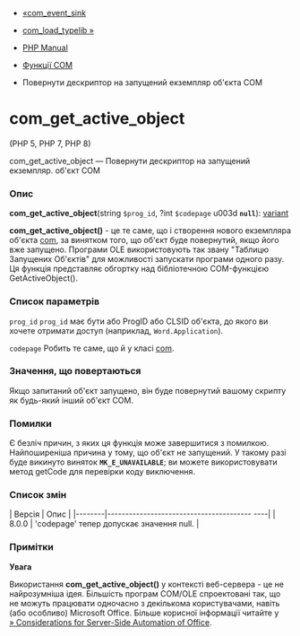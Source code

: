 - [«com_event_sink](function.com-event-sink.md)
- [com_load_typelib »](function.com-load-typelib.md)

- [PHP Manual](index.md)
- [Функції COM](ref.com.md)
- Повернути дескриптор на запущений екземпляр об'єкта COM

# com_get_active_object

(PHP 5, PHP 7, PHP 8)

com_get_active_object — Повернути дескриптор на запущений екземпляр.
об'єкт COM

### Опис

**com_get_active_object**(string `$prog_id`, ?int `$codepage` u003d
**`null`**): [variant](class.variant.md)

**com_get_active_object()** - це те саме, що і створення нового
екземпляра об'єкта [com](class.com.md), за винятком того, що
об'єкт буде повернутий, якщо його вже запущено. Програми OLE використовують
так звану "Таблицю Запущених Об'єктів" для можливості запускати
програми одного разу. Ця функція представляє обгортку над бібліотечною
COM-функцією GetActiveObject().

### Список параметрів

`prog_id`
`prog_id` має бути або ProgID або CLSID об'єкта, до якого ви хочете
отримати доступ (наприклад, `Word.Application`).

`codepage`
Робить те саме, що й у класі [com](class.com.md).

### Значення, що повертаються

Якщо запитаний об'єкт запущено, він буде повернутий вашому скрипту
як будь-який інший об'єкт COM.

### Помилки

Є безліч причин, з яких ця функція може завершитися з
помилкою. Найпоширеніша причина у тому, що об'єкт не запущений.
У такому разі буде викинуто виняток **`MK_E_UNAVAILABLE`**; ви
можете використовувати метод getCode для перевірки коду виключення.

### Список змін

| Версія | Опис |
|--------|---------------------------------------- ----|
| 8.0.0 | 'codepage' тепер допускає значення null. |

### Примітки

**Увага**

Використання **com_get_active_object()** у контексті веб-сервера - це
не найрозумніша ідея. Більшість програм COM/OLE спроектовані так,
що не можуть працювати одночасно з декількома користувачами, навіть
(або особливо) Microsoft Office. Більше корисної інформації читайте у
[» Considerations for Server-Side Automation of
Office](http://support.microsoft.com/kb/257757).
